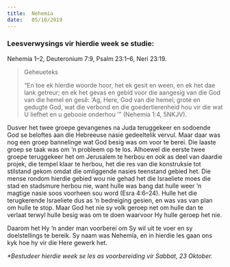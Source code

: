 ```yaml
---
title:  Nehemía
date:   05/10/2019
---
```


### Leesverwysings vir hierdie week se studie: 
Nehemía 1–2, Deuteronium 7:9, Psalm 23:1–6, Neri 23:19. 

> <p>Geheueteks</p> 
> “En toe ek hierdie woorde hoor, het ek gesit en ween, en ek het dae lank getreur;  en ek het gevas en gebid voor die aangesig van die God van die hemel en gesê:  ‘Ag, Here, God van die hemel, grote en gedugte God, wat die verbond en die goedertierenheid hou vir die wat U liefhet en u gebooie onderhou ’” (Nehemía 1:4, 5NKJV). 

Dusver het twee groepe gevangenes na Juda teruggekeer en sodoende God se beloftes aan die Hebreeuse nasie gedeeltelik vervul. Maar daar was nog een groep bannelinge wat God besig was om voor te berei.  Die laaste groep se taak was om ‘n probleem op te los.  Alhoewel die eerste twee groepe teruggekeer het om Jerusalem te herbou en ook as deel van daardie projek, die tempel klaar te herbou, het die res van die konstruksie tot stilstand gekom omdat die omliggende nasies teenstand gebied het. Die mense rondom hierdie gebied wou nie gehad het die Israeliete moes die stad en stadsmure herbou nie, want hulle was bang dat hulle weer ‘n magtige nasie soos voorheen sou word (Esra 4:6–24).  Hulle het die terugkerende Israeliete dus as ‘n bedreiging gesien, en was vas van plan om hulle te stop.  Maar God het nie sy volk geroep net om hulle dan te verlaat terwyl hulle besig was om te doen waarvoor Hy hulle geroep het nie. 

Daarom het Hy ‘n ander man voorberei om Sy wil uit te voer en sy doelstellings te bereik. Sy naam was Nehemía, en in hierdie les gaan ons kyk hoe hy vir die Here gewerk het. 

_*Bestudeer hierdie week se les as voorbereiding vir Sabbat, 23 Oktober._